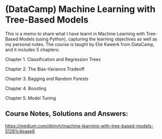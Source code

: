 # (DataCamp) Machine Learning with Tree-Based Models
This is a memo to share what I have learnt in Machine Learning with Tree-Based Models (using Python), capturing the learning objectives as well as my personal notes. The course is taught by Elie Kawerk from DataCamp, and it includes 5 chapters:

Chapter 1. Classification and Regression Trees

Chapter 2. The Bias-Variance Tradeoff

Chapter 3. Bagging and Random Forests

Chapter 4. Boosting

Chapter 5. Model Tuning

## Course Notes, Solutions and Answers:
https://medium.com/@jnyh/machine-learning-with-tree-based-models-51261c4eaae6
